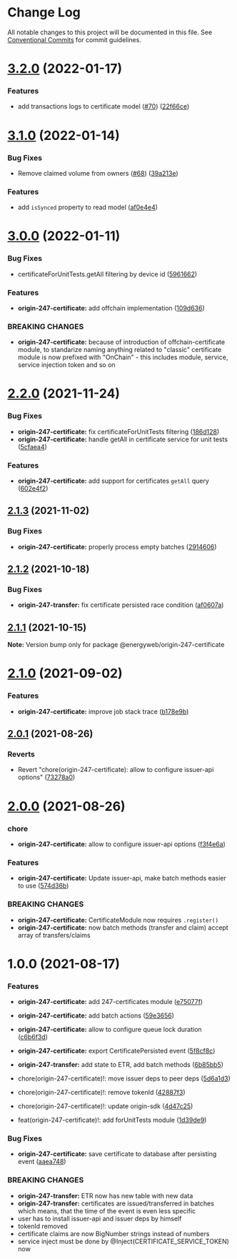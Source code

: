 # Change Log

All notable changes to this project will be documented in this file.
See [Conventional Commits](https://conventionalcommits.org) for commit guidelines.

# [3.2.0](https://github.com/energywebfoundation/origin-247-sdk/compare/@energyweb/origin-247-certificate@3.1.0...@energyweb/origin-247-certificate@3.2.0) (2022-01-17)


### Features

* add transactions logs to certificate model ([#70](https://github.com/energywebfoundation/origin-247-sdk/issues/70)) ([22f66ce](https://github.com/energywebfoundation/origin-247-sdk/commit/22f66ce827f71b809e7e92923ae1f8705dd2df6e))





# [3.1.0](https://github.com/energywebfoundation/origin-247-sdk/compare/@energyweb/origin-247-certificate@3.0.0...@energyweb/origin-247-certificate@3.1.0) (2022-01-14)


### Bug Fixes

* Remove claimed volume from owners ([#68](https://github.com/energywebfoundation/origin-247-sdk/issues/68)) ([39a213e](https://github.com/energywebfoundation/origin-247-sdk/commit/39a213e0b4bcb9311b1c5dae0b1982122dc0385b))


### Features

* add `isSynced` property to read model ([af0e4e4](https://github.com/energywebfoundation/origin-247-sdk/commit/af0e4e43e548e318570add1eec7f1a01bcb53bcf))





# [3.0.0](https://github.com/energywebfoundation/origin-247-sdk/compare/@energyweb/origin-247-certificate@2.2.0...@energyweb/origin-247-certificate@3.0.0) (2022-01-11)


### Bug Fixes

* certificateForUnitTests.getAll filtering by device id ([5961662](https://github.com/energywebfoundation/origin-247-sdk/commit/596166280d899bc5f2fb5253d15429799071f489))


### Features

* **origin-247-certificate:** add offchain implementation ([109d636](https://github.com/energywebfoundation/origin-247-sdk/commit/109d63658684285e61f046998b31f146a59c5c1e))


### BREAKING CHANGES

* **origin-247-certificate:** because of introduction of offchain-certificate module,
to standarize naming anything related to "classic" certificate module is now prefixed with
"OnChain" - this includes module, service, service injection token and so on





# [2.2.0](https://github.com/energywebfoundation/origin-247-sdk/compare/@energyweb/origin-247-certificate@2.1.3...@energyweb/origin-247-certificate@2.2.0) (2021-11-24)


### Bug Fixes

* **origin-247-certificate:** fix certificateForUnitTests filtering ([186d128](https://github.com/energywebfoundation/origin-247-sdk/commit/186d1282c951af9ec678e4ea178146893837f63d))
* **origin-247-certificate:** handle getAll in certificate service for unit tests ([5cfaea4](https://github.com/energywebfoundation/origin-247-sdk/commit/5cfaea45155242ddef32fd196c49355265658a2c))


### Features

* **origin-247-certificate:** add support for certificates `getAll` query ([602e4f2](https://github.com/energywebfoundation/origin-247-sdk/commit/602e4f257b2af610cf56263b55cc43090085d7e3))





## [2.1.3](https://github.com/energywebfoundation/origin-247-sdk/compare/@energyweb/origin-247-certificate@2.1.2...@energyweb/origin-247-certificate@2.1.3) (2021-11-02)


### Bug Fixes

* **origin-247-certificate:** properly process empty batches ([2914606](https://github.com/energywebfoundation/origin-247-sdk/commit/29146062fcd3d88cd8c2482e0a73a9ebb107ab73))





## [2.1.2](https://github.com/energywebfoundation/origin-247-sdk/compare/@energyweb/origin-247-certificate@2.1.1...@energyweb/origin-247-certificate@2.1.2) (2021-10-18)


### Bug Fixes

* **origin-247-transfer:** fix certificate persisted race condition ([af0607a](https://github.com/energywebfoundation/origin-247-sdk/commit/af0607a608a997f0430a05a87ef7ed5795a81b42))





## [2.1.1](https://github.com/energywebfoundation/origin-247-sdk/compare/@energyweb/origin-247-certificate@2.1.0...@energyweb/origin-247-certificate@2.1.1) (2021-10-15)

**Note:** Version bump only for package @energyweb/origin-247-certificate





# [2.1.0](https://github.com/energywebfoundation/origin-247-sdk/compare/@energyweb/origin-247-certificate@2.0.1...@energyweb/origin-247-certificate@2.1.0) (2021-09-02)


### Features

* **origin-247-certificate:** improve job stack trace ([b178e9b](https://github.com/energywebfoundation/origin-247-sdk/commit/b178e9b70556b4d65a1e2ab5b6e6d12becbde590))





## [2.0.1](https://github.com/energywebfoundation/origin-247-sdk/compare/@energyweb/origin-247-certificate@2.0.0...@energyweb/origin-247-certificate@2.0.1) (2021-08-26)


### Reverts

* Revert "chore(origin-247-certificate): allow to configure issuer-api options" ([73278a0](https://github.com/energywebfoundation/origin-247-sdk/commit/73278a0aa390a8d4afb9e024125ead7edcc9e9a2))





# [2.0.0](https://github.com/energywebfoundation/origin-247-sdk/compare/@energyweb/origin-247-certificate@1.0.0...@energyweb/origin-247-certificate@2.0.0) (2021-08-26)


### chore

* **origin-247-certificate:** allow to configure issuer-api options ([f3f4e6a](https://github.com/energywebfoundation/origin-247-sdk/commit/f3f4e6a87b6449ca23f6ec3b16c250d6fda898f5))


### Features

* **origin-247-certificate:** Update issuer-api, make batch methods easier to use ([574d36b](https://github.com/energywebfoundation/origin-247-sdk/commit/574d36b20173db89e774768ee1546b7aa7bfe49f))


### BREAKING CHANGES

* **origin-247-certificate:** CertificateModule now requires `.register()`
* **origin-247-certificate:** now batch methods (transfer and claim) accept array of transfers/claims





# 1.0.0 (2021-08-17)


### Features

* **origin-247-certificate:** add 247-certificates module ([e75077f](https://github.com/energywebfoundation/origin-247-sdk/commit/e75077fd2ebc16a9f4d4895e95650081628fcd47))
* **origin-247-certificate:** add batch actions ([59e3656](https://github.com/energywebfoundation/origin-247-sdk/commit/59e36565fc9e7d2c20ad7bef7c29d90c8aec6ae7))
* **origin-247-certificate:** allow to configure queue lock duration ([c6b6f3d](https://github.com/energywebfoundation/origin-247-sdk/commit/c6b6f3d93540da86b9528eca61e5d7009d071221))
* **origin-247-certificate:** export CertificatePersisted event ([5f8cf8c](https://github.com/energywebfoundation/origin-247-sdk/commit/5f8cf8ce6729e335891e159e1c616d8f6af48d8c))
* **origin-247-transfer:** add state to ETR, add batch methods ([6b85bb5](https://github.com/energywebfoundation/origin-247-sdk/commit/6b85bb585a56e556bf5743c2d400fae974fd9c69))


* chore(origin-247-certificate)!: move issuer deps to peer deps ([5d6a1d3](https://github.com/energywebfoundation/origin-247-sdk/commit/5d6a1d37993087393ef7783dda30dc2bc1d31f04))
* chore(origin-247-certificate)!: remove tokenId ([42887f3](https://github.com/energywebfoundation/origin-247-sdk/commit/42887f33944bbf7f01d4cca0203d995b111c7344))
* chore(origin-247-certificate)!: update origin-sdk ([4d47c25](https://github.com/energywebfoundation/origin-247-sdk/commit/4d47c2569a6cb50e731f7ff649ebe2054dfc3d90))
* feat(origin-247-certificate)!: add forUnitTests module ([1d39de9](https://github.com/energywebfoundation/origin-247-sdk/commit/1d39de9a483d53ef0096c688588f49cb4e91d7c2))


### Bug Fixes

* **origin-247-certificate:** save certificate to database after persisting event ([aaea748](https://github.com/energywebfoundation/origin-247-sdk/commit/aaea748cc3f07f49febfc670928ceabcc08c3af1))


### BREAKING CHANGES

* **origin-247-transfer:** ETR now has new table with new data
* **origin-247-transfer:** certificates are issued/transferred in batches which means, that the time of the event is even less specific
* user has to install issuer-api and issuer deps by himself
* tokenId removed
* certificate claims are now BigNumber strings instead of numbers
* service inject must be done by @Inject(CERTIFICATE_SERVICE_TOKEN) now
